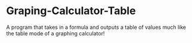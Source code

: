 # Graping-Calculator-Table
A program that takes in a formula and outputs a table of values much like the table mode of a graphing calculator!
